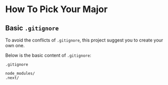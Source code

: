 How To Pick Your Major
====

Basic `.gitignore`
----

To avoid the conflicts of `.gitignore`, this project suggest you to create your own one.

Below is the basic content of `.gitignore`:

```
.gitignore

node_modules/
.next/
```
